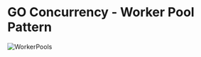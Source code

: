 # GO Concurrency - Worker Pool Pattern

![WorkerPools](https://user-images.githubusercontent.com/12415822/123521580-f3908680-d68d-11eb-8891-29ed2b316677.png)
